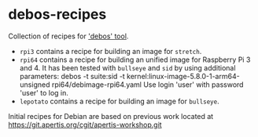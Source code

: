 # debos-recipes
Collection of recipes for ['debos' tool](https://github.com/go-debos/debos).

* `rpi3` contains a recipe for building an image for `stretch`.
* `rpi64` contains a recipe for building an unified image for Raspberry Pi 3 and 4.
  It has been tested with `bullseye` and `sid` by using additional parameters:
  debos -t suite:sid -t kernel:linux-image-5.8.0-1-arm64-unsigned rpi64/debimage-rpi64.yaml
  Use login 'user' with password 'user' to log in.
* `lepotato` contains a recipe for building an image for `bullseye`.

Initial recipes for Debian are based on previous work located at https://git.apertis.org/cgit/apertis-workshop.git
